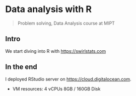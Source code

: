 # Data analysis with R

> Problem solving, Data Analysis course at MIPT

## Intro

We start diving into R with https://swirlstats.com

## In the end

I deployed RStudio server on https://cloud.digitalocean.com. 
- VM resources: 4 vCPUs 8GB / 160GB Disk
